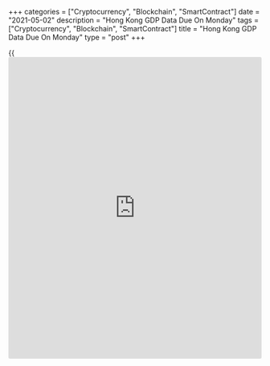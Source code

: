 +++
categories = ["Cryptocurrency", "Blockchain", "SmartContract"]
date = "2021-05-02"
description = "Hong Kong GDP Data Due On Monday"
tags = ["Cryptocurrency", "Blockchain", "SmartContract"]
title = "Hong Kong GDP Data Due On Monday"
type = "post"
+++

{{<iframe id="large-banner" src="https://www.bounty.group/#slide=7.0" width="100%" height="600" scrolling="no" style="border: 0px solid rgb(216, 221, 230); border-radius: 3px;">}}

Hong Kong will on Monday release an advance estimate for Q1 gross
domestic product, highlighting a busy day for Asia-Pacific economic
activity. In the three months prior, GDP was up 0.2 percent on quarter
and down 3.0 percent on year.

Australia will see April results for the manufacturing index from the
Australian Industry Group; in March, the index score was 59.9.

Indonesia will see April figures for consumer prices; in March, overall
inflation was up 0.08 percent on month and 1.37 percent on year, while
core CPI gained an annual 1.21 percent.

Thailand will see April results for its [business][1] confidence index;
in March, the index score was 50.1.

The Philippines will provide March numbers for retail prices; in
February, prices were up 1.4 percent on year.

Many of the regional nations will see April results for their respective
manufacturing PMIs from Markit Economics, including Australia,
Indonesia, Malaysia, Myanmar, the Philippines, South Korea and Taiwan.

Finally, the [markets][2] in China and Thailand are closed for Labor
Day, while Japan is off for Constitution Memorial Day.

For comments and feedback [contact](https://www.playgroundfx.com/contact/): editorial@rtt[news](https://www.letsplayfx.com/blog/forex-news-website/).com

[Economic News][3]

 **What parts of the world are seeing the best (and worst) economic
performances lately? Click[here][4] to check out our [Econ Scorecard][4]
and find out! See up-to-the-moment [ranking](https://www.playgroundfx.com/blog/crypto-exchange-ranking/)s for the best and worst
performers in [GDP][5], [unemployment rate][6], [inflation][7] and much
more.**

   1. www.rtt[news](https://www.letsplayfx.com/blog/forex-news-website/).com/Content/Business.aspx
   2. www.rtt[news](https://www.letsplayfx.com/blog/forex-news-website/).com/Content/Markets.aspx
   3. www.rtt[news](https://www.letsplayfx.com/blog/forex-news-website/).com/Content/EconomicNews.aspx
   4. www.rtt[news](https://www.letsplayfx.com/blog/forex-news-website/).com/economic-scorecard/world-rank/PPI/highest-performance.aspx
   5. www.rtt[news](https://www.letsplayfx.com/blog/forex-news-website/).com/economic-scorecard/world-rank/GDP/highest-performance.aspx
   6. www.rtt[news](https://www.letsplayfx.com/blog/forex-news-website/).com/economic-scorecard/world-rank/unemployment-rate/lowest-performance.aspx
   7. www.rtt[news](https://www.letsplayfx.com/blog/forex-news-website/).com/economic-scorecard/world-rank/CPI/highest-performance.aspx